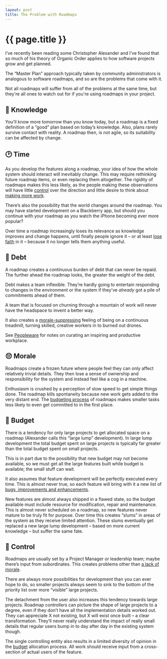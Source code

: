 ```yaml
---
layout: post
title: The Problem with Roadmaps
---
```


# {{ page.title }}

I’ve recently been reading some Christopher Alexander and I’ve found that so much of his theory of Organic Order applies to how software projects grow and get planned.

The “Master Plan” approach typically taken by community administrators is analogous to software roadmaps, and so are the problems that come with it.

Not all roadmaps will suffer from all of the problems at the same time, but they're all ones to watch out for if you're using roadmaps in your project.

<h2 id="knowledge">🔬 Knowledge</h2>

You'll know more tomorrow than you know today, but a roadmap is a fixed definition of a “good” plan based on today’s knowledge. Also, plans rarely survive contact with reality. A roadmap then, is not agile, so its suitability can be affected by change.

<h2 id="time">🕑 Time</h2>

As you develop the features along a roadmap, your idea of how the whole system should interact will inevitably change. This may require rethinking future roadmap items, or even replacing them altogether. The rigidity of roadmaps makes this less likely, as the people making these observations will have little [control](#control) over the direction and little desire to think about [making more work](#debt).

There’s also the possibility that the world changes around the roadmap. You may have started development on a Blackberry app, but should you continue with your roadmap as you watch the iPhone becoming ever more popular?

Over time a roadmap increasingly loses its relevance as knowledge improves and change happens, until finally people ignore it – or at least [lose faith](#morale) in it – because it no longer tells them anything useful.

<h2 id="debt">💸 Debt</h2>

A roadmap creates a continuous burden of debt that can never be repaid. The further ahead the roadmap looks, the greater the weight of the debt.

Debt makes a team inflexible. They’re hardly going to entertain responding to changes in the environment or the system if they’ve _already_ got a pile of commitments ahead of them.

A team that is focused on churning through a mountain of work will never have the headspace to invent a better way.

It also creates a [morale-suppressing](#morale) feeling of being on a continuous treadmill, turning skilled, creative workers in to burned out drones.

<aside class="minor-note">See <a href="/2018/06/30/book-notes-peopleware/">Peopleware</a> for notes on curating an inspiring and productive workplace.</aside>

<h2 id="morale">😔 Morale</h2>

Roadmaps create a frozen future where people feel they can only affect relatively trivial details. They then lose a sense of ownership and responsibility for the system and instead feel like a cog in a machine.

Enthusiasm is crushed by a perception of slow speed to get simple things done. The roadmap kills spontaneity because new work gets added to the very distant end. The [budgeting process](#budget) of roadmaps makes smaller tasks less likely to even get committed to in the first place.

<h2 id="budget">🍰 Budget</h2>

There is a tendency for only large projects to get allocated space on a roadmap (Alexander calls this “large lump” development). In large lump development the total budget spent on large projects is typically far greater than the total budget spent on small projects.

This is in part due to the possibility that new budget may not become available, so we must get all the large features built while budget is available; the small stuff can wait.

It also assumes that feature development will be perfectly executed every time. This is almost never true, so each feature will bring with it a new list of [bugs, improvements and enhancements](/2018/08/12/bug-improvement-enhancement/). 

New features are almost always shipped in a flawed state, so the budget available must include resource for modification, repair and maintenance. This is almost never scheduled on a roadmap, so new features never mature to be truly fit for purpose. Over time this creates “slums” in areas of the system as they receive limited attention. These slums eventually get replaced a new large lump development – based on more current knowledge – but suffer the same fate.

<h2 id="control">🛂 Control</h2>

Roadmaps are usually set by a Project Manager or leadership team; maybe there’s input from subordinates. This creates problems other than [a lack of morale](#morale).

There are always more possibilities for development than you can ever hope to do, so smaller projects always seem to sink to the bottom of the priority list over more “visible” large projects.

The detachment from the user also increases this tendency towards large projects. Roadmap controllers can picture the shape of large projects to a degree, even if they don’t have all the implementation details worked out. They can appreciate X not existing, but X will exist once built – a clear transformation. They’ll never really understand the impact of really small details that regular users bump in to day after day in the existing system though.

The single controlling entity also results in a limited diversity of opinion in the [budget](#budget) allocation process. All work should receive input from a cross-section of actual users of the feature.
